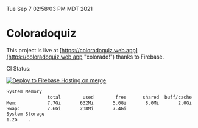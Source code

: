 Tue Sep  7 02:58:03 PM MDT 2021

# Coloradoquiz


This project is live at [https://coloradoquiz.web.app](https://coloradoquiz.web.app "colorado!") thanks to Firebase.

CI Status: 

[![Deploy to Firebase Hosting on merge](https://github.com/teamkushal/coloradoquiz/actions/workflows/firebase-hosting-merge.yml/badge.svg)](https://github.com/teamkushal/coloradoquiz/actions/workflows/firebase-hosting-merge.yml)

```bash
System Memory
               total        used        free      shared  buff/cache   available
Mem:           7.7Gi       632Mi       5.0Gi       8.0Mi       2.0Gi       6.7Gi
Swap:          7.6Gi       238Mi       7.4Gi
System Storage
1.2G	.
```
